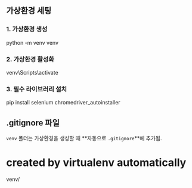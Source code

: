 ## 가상환경 세팅
### 1. 가상환경 생성
python -m venv venv
### 2. 가상환경 활성화
venv\Scripts\activate
### 3. 필수 라이브러리 설치
pip install selenium chromedriver_autoinstaller

## .gitignore 파일
`venv` 폴더는 가상환경을 생성할 때 **자동으로 `.gitignore`**에 추가됨.
# created by virtualenv automatically
venv/
